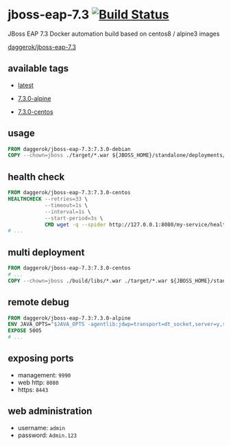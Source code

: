 # jboss-eap-7.3 [![Build Status](https://travis-ci.org/daggerok/jboss-eap-7.3.svg?branch=master)](https://travis-ci.org/daggerok/jboss-eap-7.3)
JBoss EAP 7.3 Docker automation build based on centos8 / alpine3 images

[daggerok/jboss-eap-7.3](https://hub.docker.com/r/daggerok/jboss-eap-7.3/)

## available tags

- [latest](https://github.com/daggerok/jboss-eap-7.3/blob/master/Dockerfile)

- [7.3.0-alpine](https://github.com/daggerok/jboss-eap-7.3/blob/7.3.0-alpine/Dockerfile)
- [7.3.0-centos](https://github.com/daggerok/jboss-eap-7.3/blob/7.3.0-centos/Dockerfile)

## usage

```Dockerfile
FROM daggerok/jboss-eap-7.3:7.3.0-debian
COPY --chown=jboss ./target/*.war ${JBOSS_HOME}/standalone/deployments/my-service.war
```

## health check

```Dockerfile
FROM daggerok/jboss-eap-7.3:7.3.0-centos
HEALTHCHECK --retries=33 \
            --timeout=1s \
            --interval=1s \
            --start-period=3s \
            CMD wget -q --spider http://127.0.0.1:8080/my-service/health || exit 1
# ...
```

## multi deployment

```Dockerfile
FROM daggerok/jboss-eap-7.3:7.3.0-centos
# ...
COPY --chown=jboss ./build/libs/*.war ./target/*.war ${JBOSS_HOME}/standalone/deployments/
```

## remote debug

```Dockerfile
FROM daggerok/jboss-eap-7.3:7.3.0-alpine
ENV JAVA_OPTS="$JAVA_OPTS -agentlib:jdwp=transport=dt_socket,server=y,suspend=n,address=5005"
EXPOSE 5005
# ...
```

## exposing ports

- management: `9990`
- web http: `8080`
- https: `8443`

## web administration

- username: `admin`
- password: `Admin.123`

<!--

git reset --hard origin/master
git fetch -p -a --prune-tags --force --tags 

git tag -d $tagName
git push --delete origin $tagName

release workflow history:

git tag 7.3.0-centos
git push origin --tags

git tag 7.3.0-alpine
git push origin --tags

git tag 7.3.0-debian
git push origin --tags

-->

